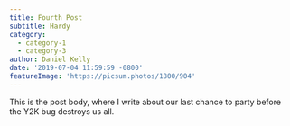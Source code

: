 ```yaml
---
title: Fourth Post
subtitle: Hardy
category:
  - category-1
  - category-3
author: Daniel Kelly
date: '2019-07-04 11:59:59 -0800'
featureImage: 'https://picsum.photos/1800/904'
---
```

This is the post body, where I write about our last chance to party before the Y2K bug destroys us all.
